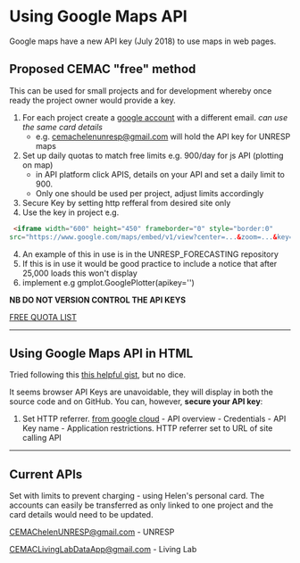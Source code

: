 # Using Google Maps API
Google maps have a new API key (July 2018) to use maps in web pages.

## Proposed CEMAC "free" method ##

This can be used for small projects and for development whereby once ready the project owner would provide a key.

1. For each project create a [google account](https://accounts.google.com/signup/v2/webcreateaccount?service=cloudconsole&continue=https%3A%2F%2Fcloud.google.com%2Fmaps-platform%2Fpricing%2F%3Fapis%3Dmaps%26refresh%3D1&flowName=GlifWebSignIn&flowEntry=SignUp&nogm=true) with a different email. *can use the same card details* 
   *  e.g. cemachelenunresp@gmail.com will hold the API key  for UNRESP maps
2. Set up daily quotas to match free limits e.g. 900/day for js API (plotting on map) 
   * in API platform click APIS, details on your API and set a daily limit to 900.
   * Only one should be used per project, adjust limits accordingly 
3. Secure Key by setting http refferal from desired site only
3. Use the key in project e.g. 
 ```html
  <iframe width="600" height="450" frameborder="0" style="border:0"
 src="https://www.google.com/maps/embed/v1/view?center=...&zoom=...&key=..." allowfullscreen></iframe>  
 ```
4. An example of this in use is in the UNRESP_FORECASTING repository
5. If this is in use it would be good practice to include a notice that after 25,000 loads this won't display
6. implement e.g gmplot.GooglePlotter(apikey='<key>')

**NB DO NOT VERSION CONTROL THE API KEYS**

[FREE QUOTA LIST](https://cloud.google.com/maps-platform/pricing/sheet/) 

<hr>

## Using Google Maps API in HTML #

Tried following this [this helpful gist](https://gist.github.com/derzorngottes/3b57edc1f996dddcab25), but no dice.

It seems browser API Keys are unavoidable, they will display in both the source code and on GitHub. You can, however, **secure your API key**:

1. Set HTTP referrer. [from google cloud](https://console.cloud.google.com) - API overview - Credentials - API Key name - Application restrictions. HTTP referrer set to URL of site calling API

<hr>

## Current APIs ##

Set with limits to prevent charging - using Helen's personal card. The accounts can easily be transferred as only linked to one project and the card details would need to be updated.

CEMAChelenUNRESP@gmail.com - UNRESP

CEMACLivingLabDataApp@gmail.com - Living Lab
